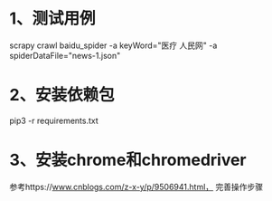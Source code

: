 # 1、测试用例
scrapy crawl baidu_spider -a keyWord="医疗 人民网" -a spiderDataFile="news-1.json"

# 2、安装依赖包
pip3 -r requirements.txt

# 3、安装chrome和chromedriver
参考https://www.cnblogs.com/z-x-y/p/9506941.html， 完善操作步骤